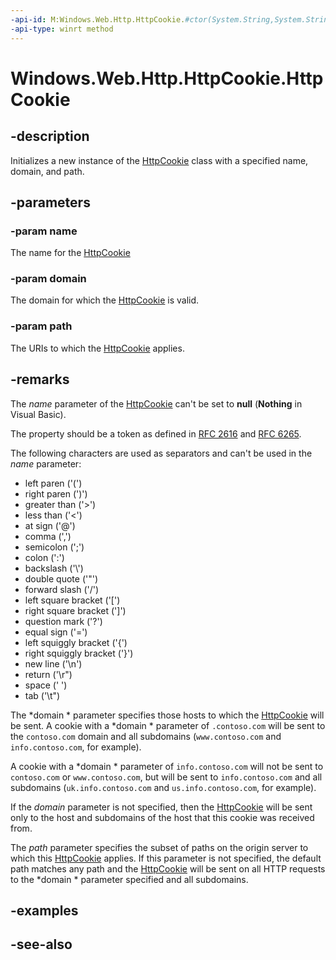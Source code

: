```yaml
---
-api-id: M:Windows.Web.Http.HttpCookie.#ctor(System.String,System.String,System.String)
-api-type: winrt method
---
```


<!-- Method syntax
public HttpCookie(System.String name, System.String domain, System.String path)
-->

# Windows.Web.Http.HttpCookie.HttpCookie

## -description
Initializes a new instance of the [HttpCookie](httpcookie.md) class with a specified name, domain, and path.

## -parameters
### -param name
The name for the [HttpCookie](httpcookie.md)

### -param domain
The domain for which the [HttpCookie](httpcookie.md) is valid.

### -param path
The URIs to which the [HttpCookie](httpcookie.md) applies.

## -remarks
The *name* parameter of the [HttpCookie](httpcookie.md) can't be set to **null** (**Nothing** in Visual Basic).

The property should be a token as defined in [RFC 2616](https://tools.ietf.org/html/rfc2616) and [RFC 6265](https://tools.ietf.org/html/rfc6265).

The following characters are used as separators and can't be used in the *name* parameter: 
+ left paren ('(')
+ right paren (')')
+ greater than ('&gt;')
+ less than ('&lt;')
+ at sign ('@')
+ comma (',')
+ semicolon (';')
+ colon (':')
+ backslash ('\\')
+ double quote ('"')
+ forward slash ('/')
+ left square bracket ('[')
+ right square bracket (']')
+ question mark ('?')
+ equal sign ('=')
+ left squiggly bracket ('{')
+ right squiggly bracket ('}')
+ new line ('\n')
+ return ('\r")
+ space (' ')
+ tab ('\t")


The *domain * parameter specifies those hosts to which the [HttpCookie](httpcookie.md) will be sent. A cookie with a *domain * parameter of `.contoso.com` will be sent to the `contoso.com` domain and all subdomains (`www.contoso.com` and `info.contoso.com`, for example).

A cookie with a *domain * parameter of `info.contoso.com` will not be sent to `contoso.com` or `www.contoso.com`, but will be sent to `info.contoso.com` and all subdomains (`uk.info.contoso.com` and `us.info.contoso.com`, for example).

If the *domain* parameter is not specified, then the [HttpCookie](httpcookie.md) will be sent only to the host and subdomains of the host that this cookie was received from.

The *path* parameter specifies the subset of paths on the origin server to which this [HttpCookie](httpcookie.md) applies. If this parameter is not specified, the default path matches any path and the [HttpCookie](httpcookie.md) will be sent on all HTTP requests to the *domain * parameter specified and all subdomains.

## -examples

## -see-also
